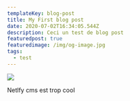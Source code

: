 ```yaml
---
templateKey: blog-post
title: My First blog post
date: 2020-07-02T16:34:05.544Z
description: Ceci un test de blog post
featuredpost: true
featuredimage: /img/og-image.jpg
tags:
  - test
---
```

![](/img/og-image.jpg)

Netlfy cms est trop cool